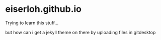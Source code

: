 # eiserloh.github.io
Trying to learn this stuff...

but how can i get a jekyll theme on there by uploading files in gitdesktop
